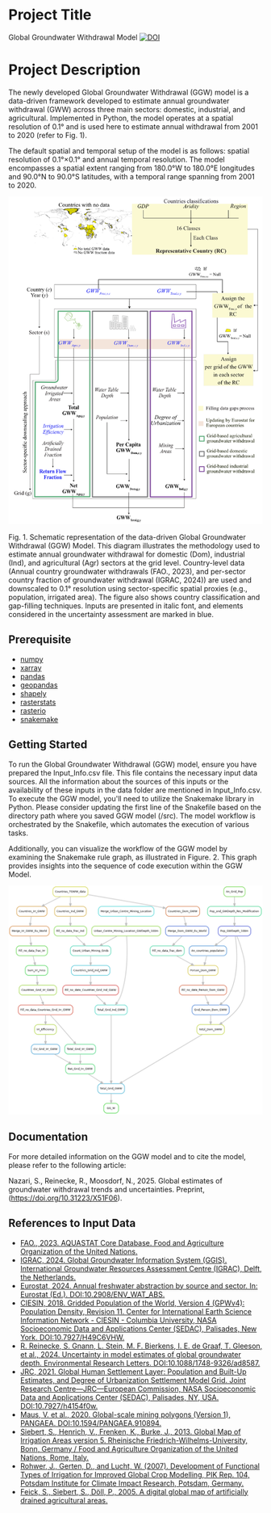 
# Project Title

Global Groundwater Withdrawal Model
[![DOI](https://zenodo.org/badge/797320852.svg)](https://zenodo.org/doi/10.5281/zenodo.15529523)

# Project Description

The newly developed Global Groundwater Withdrawal (GGW) model is a data-driven framework developed to estimate annual groundwater withdrawal (GWW) across three main sectors: domestic, industrial, and agricultural. Implemented in Python, the model operates at a spatial resolution of 0.1° and is used here to estimate annual withdrawal from 2001 to 2020 (refer to Fig. 1).

The default spatial and temporal setup of the model is as follows: spatial resolution of 0.1°×0.1° and annual temporal resolution. The model encompasses a spatial extent ranging from 180.0°W to 180.0°E longitudes and 90.0°N to 90.0°S latitudes, with a temporal range spanning from 2001 to 2020.

![Figure 1](figures/Figure1.png)

Fig. 1. Schematic representation of the data-driven Global Groundwater Withdrawal (GGW) Model. This diagram illustrates the methodology used to estimate annual groundwater withdrawal for domestic (Dom), industrial (Ind), and agricultural (Agr) sectors at the grid level. Country-level data (Annual country groundwater withdrawals (FAO., 2023), and per-sector country fraction of groundwater withdrawal (IGRAC, 2024)) are used and downscaled to 0.1° resolution using sector-specific spatial proxies (e.g., population, irrigated area). The figure also shows country classification and gap-filling techniques. Inputs are presented in italic font, and elements considered in the uncertainty assessment are marked in blue.


## Prerequisite
- [numpy](https://numpy.org/install/)
- [xarray](https://docs.xarray.dev/en/latest/getting-started-guide/installing.html)
- [pandas](https://pandas.pydata.org/docs/getting_started/install.html)
- [geopandas](https://geopandas.org/en/stable/getting_started/install.html)
- [shapely](https://shapely.readthedocs.io/en/stable/installation.html)
- [rasterstats](https://pythonhosted.org/rasterstats/)
- [rasterio](https://rasterio.readthedocs.io/en/stable/)
- [snakemake](https://snakemake.readthedocs.io/en/stable/getting_started/installation.html)


## Getting Started
To run the Global Groundwater Withdrawal (GGW) model, ensure you have prepared the Input_Info.csv file. This file contains the necessary input data sources. All the information about the sources of this inputs or the availability of these inputs in the data folder are mentioned in Input_Info.csv.
To execute the GGW model, you'll need to utilize the Snakemake library in Python. Please consider updating the first line of the Snakefile based on the directory path where you saved GGW model (/src).  The model workflow is orchestrated by the Snakefile, which automates the execution of various tasks.


Additionally, you can visualize the workflow of the GGW model by examining the Snakemake rule graph, as illustrated in Figure. 2. This graph provides insights into the sequence of code execution within the GGW Model.

![Figure 2](figures/Figure2.png)

## Documentation

For more detailed information on the GGW model and to cite the model, please refer to the following article:

Nazari, S., Reinecke, R., Moosdorf, N., 2025. Global estimates of groundwater withdrawal trends and uncertainties. Preprint, (https://doi.org/10.31223/X51F06).


## References to Input Data
- [FAO., 2023. AQUASTAT Core Database. Food and Agriculture Organization of the United Nations.](https://www.fao.org/aquastat/en/databases/maindatabase)
- [IGRAC, 2024. Global Groundwater Information System (GGIS). International Groundwater Resources Assessment Centre (IGRAC), Delft, the Netherlands.](https://un-igrac.org/data/dataset/)
- [Eurostat, 2024. Annual freshwater abstraction by source and sector. In: Eurostat (Ed.). DOI:10.2908/ENV_WAT_ABS.](https://ec.europa.eu/eurostat/databrowser/view/ENV_WAT_ABS/default/table?lang=en)
- [CIESIN, 2018. Gridded Population of the World, Version 4 (GPWv4): Population Density, Revision 11. Center for International Earth Science Information Network - CIESIN - Columbia University, NASA Socioeconomic Data and Applications Center (SEDAC), Palisades, New York. DOI:10.7927/H49C6VHW.](https://www.earthdata.nasa.gov/data/catalog/sedac-ciesin-sedac-gpwv4-popdens-r11-4.11)
- [R. Reinecke, S. Gnann, L. Stein, M. F. Bierkens, I. E. de Graaf, T. Gleeson, et al., 2024. Uncertainty in model estimates of global groundwater depth. Environmental Research Letters. DOI:10.1088/1748-9326/ad8587.](https://iopscience.iop.org/article/10.1088/1748-9326/ad8587)
- [JRC, 2021. Global Human Settlement Layer: Population and Built-Up Estimates, and Degree of Urbanization Settlement Model Grid. Joint Research Centre—JRC—European Commission, NASA Socioeconomic Data and Applications Center (SEDAC), Palisades, NY, USA. DOI:10.7927/h4154f0w.](https://www.earthdata.nasa.gov/data/catalog/sedac-ciesin-sedac-ghsl-pbsmod-1.00)
- [Maus, V. et al., 2020. Global-scale mining polygons (Version 1), PANGAEA. DOI:10.1594/PANGAEA.910894.](https://doi.pangaea.de/10.1594/PANGAEA.910894)
- [Siebert, S., Henrich, V., Frenken, K., Burke, J., 2013. Global Map of Irrigation Areas version 5. Rheinische Friedrich-Wilhelms-University, Bonn, Germany / Food and Agriculture Organization of the United Nations, Rome, Italy.](https://www.fao.org/aquastat/en/geospatial-information/global-maps-irrigated-areas/latest-version)
- [Rohwer, J., Gerten, D., and Lucht, W. (2007). Development of Functional Types of Irrigation for Improved Global Crop Modelling, PIK Rep. 104, Potsdam Institute for Climate Impact Research, Potsdam, Germany.](https://publications.pik-potsdam.de/pubman/faces/ViewItemOverviewPage.jsp?itemId=item_14687)
- [Feick, S., Siebert, S., Döll, P., 2005. A digital global map of artificially drained agricultural areas.](https://www.uni-frankfurt.de/45218077/Global_map_of_artificially_drained_agricultural_areas)


